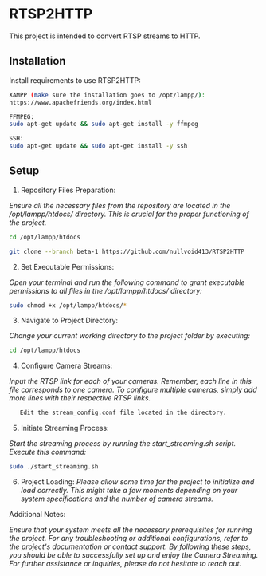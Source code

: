 # RTSP2HTTP
This project is intended to convert RTSP streams to HTTP.






## Installation

Install requirements to use RTSP2HTTP:

```bash
XAMPP (make sure the installation goes to /opt/lampp/):
https://www.apachefriends.org/index.html

FFMPEG:
sudo apt-get update && sudo apt-get install -y ffmpeg

SSH:
sudo apt-get update && sudo apt-get install -y ssh
```
    
## Setup

1. Repository Files Preparation:

*Ensure all the necessary files from the repository are located in the /opt/lampp/htdocs/ directory. This is crucial for the proper functioning of the project.*
```bash
cd /opt/lampp/htdocs
```
```bash
git clone --branch beta-1 https://github.com/nullvoid413/RTSP2HTTP
```

2. Set Executable Permissions:

*Open your terminal and run the following command to grant executable permissions to all files in the /opt/lampp/htdocs/ directory:*
```bash
sudo chmod +x /opt/lampp/htdocs/*
```

3. Navigate to Project Directory:

*Change your current working directory to the project folder by executing:*
```bash
cd /opt/lampp/htdocs
```

4. Configure Camera Streams:

*Input the RTSP link for each of your cameras. Remember, each line in this file corresponds to one camera. To configure multiple cameras, simply add more lines with their respective RTSP links.*
```bash
   Edit the stream_config.conf file located in the directory. 
```

5. Initiate Streaming Process:

*Start the streaming process by running the start_streaming.sh script. Execute this command:*
```bash
sudo ./start_streaming.sh
```

6. Project Loading:
*Please allow some time for the project to initialize and load correctly. This might take a few moments depending on your system specifications and the number of camera streams.*

Additional Notes:

*Ensure that your system meets all the necessary prerequisites for running the project.
For any troubleshooting or additional configurations, refer to the project's documentation or contact support.
By following these steps, you should be able to successfully set up and enjoy the Camera Streaming.
For further assistance or inquiries, please do not hesitate to reach out.*



